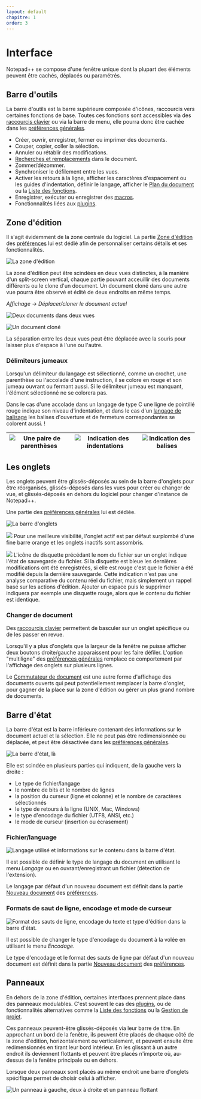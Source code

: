 ```yaml
---
layout: default
chapitre: 1
order: 3
---
```

# Interface

Notepad++ se compose d'une fenêtre unique dont la plupart des éléments peuvent être cachés, déplacés ou paramétrés.

## Barre d'outils

La barre d'outils est la barre supérieure composée d'icônes, raccourcis vers certaines fonctions de base. Toutes ces fonctions sont accessibles via des [raccourcis clavier](raccourcis-clavier.md) ou via la barre de menu, elle pourra donc être cachée dans les [préférences générales](préférences-générales.md).

- Créer, ouvrir, enregistrer, fermer ou imprimer des documents.
- Couper, copier, coller la sélection.
- Annuler ou rétablir des modifications.
- [Recherches et remplacements](recherches-et-remplacements.md) dans le document.
- Zommer/dézommer.
- Synchroniser le défilement entre les vues.
- Activer les retours à la ligne, afficher les caractères d'espacement ou les guides d'indentation, définir le langage, afficher le [Plan du document](plan-du-document.md) ou la [Liste des fonctions](liste-des-fontions.md).
- Enregistrer, exécuter ou enregistrer des [macros](macros.md).
- Fonctionnalités liées aux [plugins](plugins.md).

##  Zone d'édition

Il s'agit évidemment de la zone centrale du logiciel. La partie [Zone d'édition](préférences-zone-d'édition.md) des [préférences](préférences.md) lui est dédié afin de personnaliser certains détails et ses fonctionnalités.

![La zone d'édition](https://github.com/nliautaud/nppmanuel/blob/master/images/npp_zone_edition.png)

La zone d'édition peut être scindées en deux vues distinctes, à la manière d'un split-screen vertical, chaque partie pouvant acceuillir des documents différents ou le clone d'un document. Un document cloné dans une autre vue pourra être observé et édité de deux endroits en même temps.

*Affichage* -> *Déplacer/cloner le document actuel*

![Deux documents dans deux vues](https://github.com/nliautaud/nppmanuel/blob/master/images/npp_vues.png)

![Un document cloné](https://github.com/nliautaud/nppmanuel/blob/master/images/npp_vues_clone.png)

La séparation entre les deux vues peut être déplacée avec la souris pour laisser plus d'espace à l'une ou l'autre.

### Délimiteurs jumeaux

Lorsqu'un délimiteur du langage est sélectionné, comme un crochet, une parenthèse ou l'accolade d'une instruction, il se colore en rouge et son jumeau ouvrant ou fermant aussi. Si le délimiteur jumeau est manquant, l'élément sélectionné ne se colorera pas.

Dans le cas d'une accolade dans un langage de type C une ligne de pointillé rouge indique son niveau d'indentation, et dans le cas d'un [langage de balisage](https://fr.wikipedia.org/wiki/Langage_de_balisage) les balises d'ouverture et de fermeture correspondantes se colorent aussi.
!

|![Une paire de parenthèses](https://github.com/nliautaud/nppmanuel/blob/master/images/notepadpp_paireparentheses.png)|![Indication des indentations](https://github.com/nliautaud/nppmanuel/blob/master/images/notepadpp_paireaccolades.png)|![Indication des balises](https://github.com/nliautaud/nppmanuel/blob/master/images/notepadpp_pairebalises.png)
|--|--|--|

## Les onglets

Les onglets peuvent être glissés-déposés au sein de la barre d'onglets pour être réorganisés, glissés-déposés dans les vues pour créer ou changer de vue, et glissés-déposés en dehors du logiciel pour changer d'instance de Notepad++.

Une partie des [préférences générales](préférences-générales.md) lui est dédiée.

![La barre d'onglets](https://github.com/nliautaud/nppmanuel/blob/master/images/npp_barre_onglets.png)

![](https://github.com/nliautaud/nppmanuel/blob/master/images/notepadpp_ongletactif.png)
Pour une meilleure visibilité, l'onglet actif est par défaut surplombé d'une fine barre orange et les onglets inactifs sont assombris.

![](https://github.com/nliautaud/nppmanuel/blob/master/images/notepadpp_etatfichier.png)
L'icône de disquette précédant le nom du fichier sur un onglet indique l'état de sauvegarde du fichier. Si la disquette est bleue les dernières modifications ont été enregistrées, si elle est rouge c'est que le fichier a été modifié depuis la dernière sauvegarde. Cette indication n'est pas une analyse comparative du contenu réel du fichier, mais simplement un rappel basé sur les actions d'édition. Ajouter un espace puis le supprimer indiquera par exemple une disquette rouge, alors que le contenu du fichier est identique.

### Changer de document

Des [raccourcis clavier](raccourcis-clavier.md) permettent de basculer sur un onglet spécifique ou de les passer en revue.

Lorsqu'il y a plus d'onglets que la largeur de la fenêtre ne puisse afficher deux boutons droite/gauche apparaissent pour les faire défiler. L'option "multiligne" des [préférences générales](préférences-générales.md) remplace ce comportement par l'affichage des onglets sur plusieurs lignes.

Le [Commutateur de document](commutateur-de-document.md) est une autre forme d'affichage des documents ouverts qui peut potentiellement remplacer la barre d'onglet, pour gagner de la place sur la zone d'édition ou gérer un plus grand nombre de documents.

## Barre d'état

La barre d'état est la barre inférieure contenant des informations sur le document actuel et la sélection. Elle ne peut pas être redimensionnée ou déplacée, et peut être désactivée dans les [préférences générales](préférences-générales.md).

![La barre d'état, là](https://github.com/nliautaud/nppmanuel/blob/master/images/npp_barre_etat.png)

Elle est scindée en plusieurs parties qui indiquent, de la gauche vers la droite :

- Le type de fichier/langage
- le nombre de bits et le nombre de lignes
- la position du curseur (ligne et colonne) et le nombre de caractères sélectionnés
- le type de retours à la ligne (UNIX, Mac, Windows)
- le type d'encodage du fichier (UTF8, ANSI, etc.)
- le mode de curseur (insertion ou écrasement)

### Fichier/language

![Langage utilisé et informations sur le contenu dans la barre d'état.](https://github.com/nliautaud/nppmanuel/blob/master/images/notepadpp_bottombar1.png)

Il est possible de définir le type de langage du document en utilisant le menu *Langage* ou en ouvrant/enregistrant un fichier (détection de l'extension).

Le langage par défaut d'un nouveau document est définit dans la partie [Nouveau document](préférences-nouveau-document.md) des [préférences](préférences.md).

### Formats de saut de ligne, encodage et mode de curseur

![Format des sauts de ligne, encodage du texte et type d'édition dans la barre d'état.](https://github.com/nliautaud/nppmanuel/blob/master/images/notepadpp_bottombar3.png)

Il est possible de changer le type d'encodage du document à la volée en utilisant le menu *Encodage*.

Le type d'encodage et le format des sauts de ligne par défaut d'un nouveau document est définit dans la partie [Nouveau document](préférences-nouveau-document.md) des [préférences](préférences.md).

## Panneaux

En dehors de la zone d'édition, certaines interfaces prennent place dans des panneaux modulables. C'est souvent le cas des [plugins](plugins.md), ou de fonctionnalités alternatives comme la [Liste des fonctions](liste-des-fonctions.md) ou la [Gestion de projet](gestion-de-projet.md).

Ces panneaux peuvent-être glissés-déposés via leur barre de titre. En approchant un bord de la fenêtre, ils peuvent être placés de chaque côté de la zone d'édition, horizontalement ou verticalement, et peuvent ensuite être redimensionnés en tirant leur bord intérieur. En les glissant à un autre endroit ils deviennent flottants et peuvent être placés n'importe où, au-dessus de la fenêtre principale ou en dehors.

Lorsque deux panneaux sont placés au même endroit une barre d'onglets spécifique permet de choisir celui à afficher.

![Un panneau à gauche, deux à droite et un panneau flottant](https://github.com/nliautaud/nppmanuel/blob/master/images/npp_panels.png)
